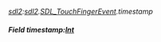 _[sdl2](../../modules/sdl2/sdl2-module.md):[sdl2](../../modules/sdl2/sdl2-module.md).[SDL\_TouchFingerEvent](../../modules/sdl2/sdl2-sdl_touchfingerevent.md).timestamp_
##### Field timestamp:[Int](../../modules/wonkey/wonkey-types-int.md)
